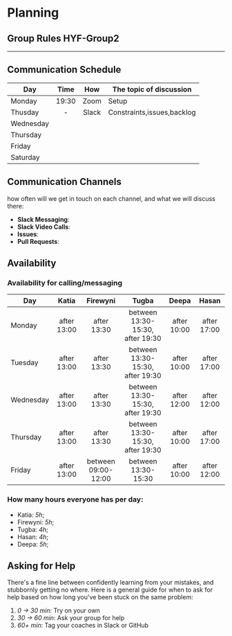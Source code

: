 # Planning

## Group Rules HYF-Group2

---

## Communication Schedule

| Day       | Time      | How          | The topic of discussion                 |
| --------- | :-------: | :----------: | --------------------------------------  |
| Monday    |  19:30    |     Zoom     | Setup                                   |
| Thusday   |    -      |     Slack    | Constraints,issues,backlog              |
| Wednesday |           |              |                                         |
| Thursday  |           |              |                                         |
| Friday    |           |              |                                         |
| Saturday  |           |              |                                         |

## Communication Channels

how often will we get in touch on each channel, and what we will discuss there:

- **Slack Messaging**:
- **Slack Video Calls**:
- **Issues**:
- **Pull Requests**:

## Availability

### Availability for calling/messaging

| Day       |    Katia    |    Firewyni     |    Tugba     |    Deepa     |        Hasan         |
| --------- | :---------: | :---------: | :---------: | :---------: | :-----------------: |
| Monday    | after 13:00 | after 13:30 | between 13:30-15:30, after 19:30 |   after 10:00   | after 17:00 |
| Tuesday   | after 13:00  | after 13:30 | between 13:30-15:30, after 19:30 |   after 10:00  |     after 17:00     |
| Wednesday | after 13:00 | after 13:30 | between 13:30-15:30, after 19:30 | after 12:00 |     after 12:00     |
| Thursday  | after 13:00   | after 13:30 | between 13:30-15:30, after 19:30|   after 10:00   | after 17:00 |
| Friday    | after 13:00  |   between 09:00-12:00   | between 13:30-15:30|   after 10:00   |     after 12:00     |

### How many hours everyone has per day:

- Katia: _5h_;
- Firewyni: _5h_;
- Tugba: _4h_;
- Hasan: _4h_;
- Deepa: _5h_;

## Asking for Help

There's a fine line between confidently learning from your mistakes, and stubbornly getting no where. Here is a general guide for when to ask for help based on how long you've been stuck on the same problem:

1. _0 -> 30 min_: Try on your own
2. _30 -> 60 min_: Ask your group for help
3. _60+ min_: Tag your coaches in Slack or GitHub
